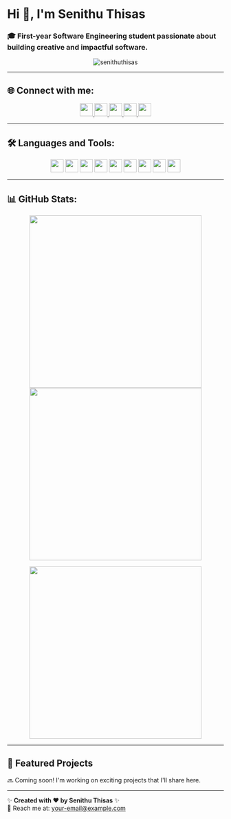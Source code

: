 # Hi 👋, I'm Senithu Thisas  

### 🎓 First-year Software Engineering student passionate about building creative and impactful software.  

<p align="center"> 
  <img src="https://komarev.com/ghpvc/?username=senithuthisas&label=Profile%20views&color=0e75b6&style=flat" alt="senithuthisas" /> 
</p>

---

## 🌐 Connect with me:
<p align="center">
  <a href="https://twitter.com/senithuthisas" target="blank">
    <img src="https://img.shields.io/badge/Twitter-1DA1F2?logo=twitter&logoColor=white" height="30"/>
  </a>
  <a href="https://linkedin.com/in/senithu-ekenayake" target="blank">
    <img src="https://img.shields.io/badge/LinkedIn-0077B5?logo=linkedin&logoColor=white" height="30"/>
  </a>
  <a href="https://fb.com/senithu.ekenayake" target="blank">
    <img src="https://img.shields.io/badge/Facebook-1877F2?logo=facebook&logoColor=white" height="30"/>
  </a>
  <a href="https://www.youtube.com/c/senithu-thisas" target="blank">
    <img src="https://img.shields.io/badge/YouTube-FF0000?logo=youtube&logoColor=white" height="30"/>
  </a>
  <a href="https://github.com/senithuthisas" target="blank">
    <img src="https://img.shields.io/badge/GitHub-181717?logo=github&logoColor=white" height="30"/>
  </a>
</p>

---

## 🛠️ Languages and Tools:
<p align="center">
  <img src="https://img.shields.io/badge/Android-3DDC84?logo=android&logoColor=white" height="30"/>
  <img src="https://img.shields.io/badge/C++-00599C?logo=c%2B%2B&logoColor=white" height="30"/>
  <img src="https://img.shields.io/badge/CSS3-1572B6?logo=css3&logoColor=white" height="30"/>
  <img src="https://img.shields.io/badge/HTML5-E34F26?logo=html5&logoColor=white" height="30"/>
  <img src="https://img.shields.io/badge/Java-007396?logo=java&logoColor=white" height="30"/>
  <img src="https://img.shields.io/badge/JavaScript-F7DF1E?logo=javascript&logoColor=black" height="30"/>
  <img src="https://img.shields.io/badge/MySQL-4479A1?logo=mysql&logoColor=white" height="30"/>
  <img src="https://img.shields.io/badge/PHP-777BB4?logo=php&logoColor=white" height="30"/>
  <img src="https://img.shields.io/badge/Python-3776AB?logo=python&logoColor=white" height="30"/>
</p>

---

## 📊 GitHub Stats:
<p align="center">
  <img src="https://github-readme-stats.vercel.app/api?username=senithuthisas&show_icons=true&theme=default" width="400"/>
  <img src="https://github-readme-stats.vercel.app/api/top-langs/?username=senithuthisas&layout=compact&theme=default" width="400"/>
</p>
<p align="center">
  <img src="https://github-readme-streak-stats.herokuapp.com/?user=senithuthisas&theme=default" width="400"/>
</p>

---

## 🌟 Featured Projects
🔜 Coming soon! I'm working on exciting projects that I'll share here.

---

✨ **Created with ❤️ by Senithu Thisas** ✨  
📧 Reach me at: [your-email@example.com](mailto:your-email@example.com)
